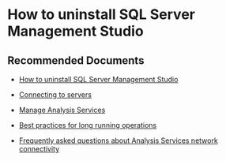 <properties
    pageTitle="ssms connectivity issues"
    description="ssms connectivity issues"
    service="Microsoft.AnalysisServices"
    resource="Microsoft.AnalysisServices/servers"
    authors="pjfreitas"
    ms.author="pfreitas"
    displayOrder="130"
    selfHelpType="generic"
    supportTopicIds="32675692"
    productPesIds="16157"
    cloudEnvironments="public, MoonCake, fairfax, usnat, ussec"
    articleId="512b6e32-bd21-9fd1-c1fc-9cc4a85c6aa3"
    ownershipId="AzureData_AnalysisServices"
/>

# How to uninstall SQL Server Management Studio

## **Recommended Documents**

* [How to uninstall SQL Server Management Studio](https://support.microsoft.com/help/909953/how-to-uninstall-sql-server-management-studio)

* [Connecting to servers](https://docs.microsoft.com/azure/analysis-services/analysis-services-connect)

* [Manage Analysis Services](https://docs.microsoft.com/azure/analysis-services/analysis-services-manage)

* [Best practices for long running operations](https://docs.microsoft.com/azure/analysis-services/analysis-services-long-operations)

* [Frequently asked questions about Analysis Services network connectivity](https://docs.microsoft.com/azure/analysis-services/analysis-services-network-faq)
